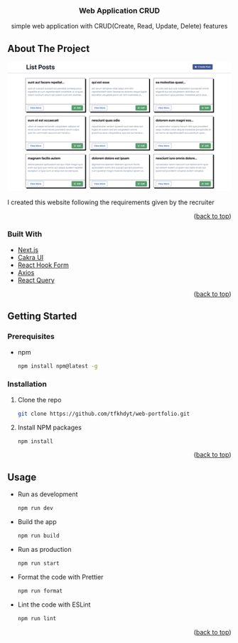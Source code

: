 <div align="center">

<h3 align="center">Web Application CRUD </h3>

  <p align="center">
    simple web application with CRUD(Create, Read, Update, Delete) features
  </p>
</div>

## About The Project

[![Product Name Screen Shot][product-screenshot]]()

I created this website following the requirements given by the recruiter

<p align="right">(<a href="#top">back to top</a>)</p>

### Built With

- [Next.js](https://nextjs.org/)
- [Cakra UI](https://chakra-ui.com/)
- [React Hook Form](https://react-hook-form.com/)
- [Axios](https://axios-http.com/docs/intro)
- [React Query](https://tanstack.com/query/latest)

<p align="right">(<a href="#top">back to top</a>)</p>

<!-- GETTING STARTED -->

## Getting Started

### Prerequisites

- npm
  ```sh
  npm install npm@latest -g
  ```

### Installation

1. Clone the repo
   ```sh
   git clone https://github.com/tfkhdyt/web-portfolio.git
   ```
2. Install NPM packages
   ```sh
   npm install
   ```

<p align="right">(<a href="#top">back to top</a>)</p>

<!-- USAGE EXAMPLES -->

## Usage

- Run as development
  ```sh
  npm run dev
  ```
- Build the app
  ```sh
  npm run build
  ```
- Run as production
  ```sh
  npm run start
  ```
- Format the code with Prettier
  ```sh
  npm run format
  ```
- Lint the code with ESLint
  ```sh
  npm run lint
  ```

<p align="right">(<a href="#top">back to top</a>)</p>

[product-screenshot]: public/images/cover.png
